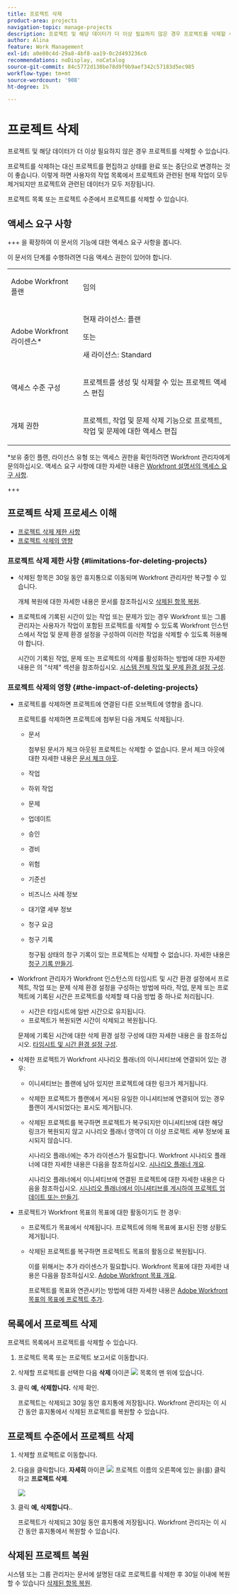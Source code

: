 ```yaml
---
title: 프로젝트 삭제
product-area: projects
navigation-topic: manage-projects
description: 프로젝트 및 해당 데이터가 더 이상 필요하지 않은 경우 프로젝트를 삭제할 수 있습니다. 프로젝트를 삭제하는 대신 프로젝트를 편집하고 상태를 완료 또는 중단으로 변경하는 것이 좋습니다. 이렇게 하면 사용자의 작업 목록에서 프로젝트와 관련된 현재 작업이 모두 제거되지만 프로젝트와 관련된 데이터가 모두 저장됩니다.
author: Alina
feature: Work Management
exl-id: a0e80c4d-29a8-4bf8-aa19-0c2d493236c6
recommendations: noDisplay, noCatalog
source-git-commit: 84c5772d130be78d9f9b9aef342c57183d5ec985
workflow-type: tm+mt
source-wordcount: '908'
ht-degree: 1%

---
```


# 프로젝트 삭제

<!--Audited: 01/2024-->

프로젝트 및 해당 데이터가 더 이상 필요하지 않은 경우 프로젝트를 삭제할 수 있습니다.

프로젝트를 삭제하는 대신 프로젝트를 편집하고 상태를 완료 또는 중단으로 변경하는 것이 좋습니다. 이렇게 하면 사용자의 작업 목록에서 프로젝트와 관련된 현재 작업이 모두 제거되지만 프로젝트와 관련된 데이터가 모두 저장됩니다.

프로젝트 목록 또는 프로젝트 수준에서 프로젝트를 삭제할 수 있습니다.

## 액세스 요구 사항

+++ 을 확장하여 이 문서의 기능에 대한 액세스 요구 사항을 봅니다.

이 문서의 단계를 수행하려면 다음 액세스 권한이 있어야 합니다.

<table style="table-layout:auto"> 
 <col> 
 <col> 
 <tbody> 
  <tr> 
   <td> <p>Adobe Workfront 플랜</p> </td> 
   <td>임의</td> 
  </tr> 
  <tr> 
   <td> <p>Adobe Workfront 라이센스*</p> </td> 
   <td> <p>현재 라이선스: 플랜 </p> 
   또는
   <p>새 라이선스: Standard </p>
   </td> 
  </tr> 
  <tr data-mc-conditions=""> 
   <td>액세스 수준 구성</td> 
   <td> <p>프로젝트를 생성 및 삭제할 수 있는 프로젝트 액세스 편집</p> </td> 
  </tr> 
  <tr data-mc-conditions=""> 
   <td> <p>개체 권한 </p> </td> 
   <td> <p>프로젝트, 작업 및 문제 삭제 기능으로 프로젝트, 작업 및 문제에 대한 액세스 편집</p> </td> 
  </tr> 
 </tbody> 
</table>

*보유 중인 플랜, 라이선스 유형 또는 액세스 권한을 확인하려면 Workfront 관리자에게 문의하십시오. 액세스 요구 사항에 대한 자세한 내용은 [Workfront 설명서의 액세스 요구 사항](/help/quicksilver/administration-and-setup/add-users/access-levels-and-object-permissions/access-level-requirements-in-documentation.md).

+++

## 프로젝트 삭제 프로세스 이해

* [프로젝트 삭제 제한 사항](#limitations-for-deleting-projects)
* [프로젝트 삭제의 영향](#the-impact-of-deleting-projects)

### 프로젝트 삭제 제한 사항  {#limitations-for-deleting-projects}

* 삭제된 항목은 30일 동안 휴지통으로 이동되며 Workfront 관리자만 복구할 수 있습니다.

  개체 복원에 대한 자세한 내용은 문서를 참조하십시오 [삭제된 항목 복원](../../../administration-and-setup/manage-workfront/manage-deleted-items/restore-deleted-items.md).

* 프로젝트에 기록된 시간이 있는 작업 또는 문제가 있는 경우 Workfront 또는 그룹 관리자는 사용자가 작업이 포함된 프로젝트를 삭제할 수 있도록 Workfront 인스턴스에서 작업 및 문제 환경 설정을 구성하여 이러한 작업을 삭제할 수 있도록 허용해야 합니다.

  시간이 기록된 작업, 문제 또는 프로젝트의 삭제를 활성화하는 방법에 대한 자세한 내용은 의 &quot;삭제&quot; 섹션을 참조하십시오. [시스템 전체 작업 및 문제 환경 설정 구성](../../../administration-and-setup/set-up-workfront/configure-system-defaults/set-task-issue-preferences.md).

  <!--
  <p data-mc-conditions="QuicksilverOrClassic.Quicksilver,QuicksilverOrClassic.Draft mode">(NOTE: this bullet stays in NWE only forever)</p>
  -->

### 프로젝트 삭제의 영향 {#the-impact-of-deleting-projects}

* 프로젝트를 삭제하면 프로젝트에 연결된 다른 오브젝트에 영향을 줍니다.

  프로젝트를 삭제하면 프로젝트에 첨부된 다음 개체도 삭제됩니다.

   * 문서

     첨부된 문서가 체크 아웃된 프로젝트는 삭제할 수 없습니다. 문서 체크 아웃에 대한 자세한 내용은 [문서 체크 아웃](../../../documents/managing-documents/check-out-documents.md).

   * 작업
   * 하위 작업
   * 문제
   * 업데이트
   * 승인
   * 경비
   * 위험
   * 기준선
   * 비즈니스 사례 정보
   * 대기열 세부 정보
   * 청구 요금
   * 청구 기록

     청구됨 상태의 청구 기록이 있는 프로젝트는 삭제할 수 없습니다. 자세한 내용은 [청구 기록 만들기](../../projects/project-finances/create-billing-records.md).

* Workfront 관리자가 Workfront 인스턴스의 타임시트 및 시간 환경 설정에서 프로젝트, 작업 또는 문제 삭제 환경 설정을 구성하는 방법에 따라, 작업, 문제 또는 프로젝트에 기록된 시간은 프로젝트를 삭제할 때 다음 방법 중 하나로 처리됩니다.

   * 시간은 타임시트에 일반 시간으로 유지됩니다.
   * 프로젝트가 복원되면 시간이 삭제되고 복원됩니다.

  문제에 기록된 시간에 대한 삭제 환경 설정 구성에 대한 자세한 내용은 을 참조하십시오. [타임시트 및 시간 환경 설정 구성](../../../administration-and-setup/set-up-workfront/configure-timesheets-schedules/timesheet-and-hour-preferences.md).

* 삭제한 프로젝트가 Workfront 시나리오 플래너의 이니셔티브에 연결되어 있는 경우:

   * 이니셔티브는 플랜에 남아 있지만 프로젝트에 대한 링크가 제거됩니다.
   * 삭제한 프로젝트가 플랜에서 게시된 유일한 이니셔티브에 연결되어 있는 경우 플랜이 게시되었다는 표시도 제거됩니다.
   * 삭제된 프로젝트를 복구하면 프로젝트가 복구되지만 이니셔티브에 대한 해당 링크가 복원되지 않고 시나리오 플래너 영역이 더 이상 프로젝트 세부 정보에 표시되지 않습니다.

     시나리오 플래너에는 추가 라이센스가 필요합니다. Workfront 시나리오 플래너에 대한 자세한 내용은 다음을 참조하십시오. [시나리오 플래너 개요](../../../scenario-planner/scenario-planner-overview.md).

     시나리오 플래너에서 이니셔티브에 연결된 프로젝트에 대한 자세한 내용은 다음을 참조하십시오. [시나리오 플래너에서 이니셔티브를 게시하여 프로젝트 업데이트 또는 만들기](../../../scenario-planner/publish-scenarios-update-projects.md).

* 프로젝트가 Workfront 목표의 목표에 대한 활동이기도 한 경우:

   * 프로젝트가 목표에서 삭제됩니다. 프로젝트에 의해 목표에 표시된 진행 상황도 제거됩니다.

   * 삭제된 프로젝트를 복구하면 프로젝트도 목표의 활동으로 복원됩니다.

     이를 위해서는 추가 라이센스가 필요합니다. Workfront 목표에 대한 자세한 내용은 다음을 참조하십시오. [Adobe Workfront 목표 개요](../../../workfront-goals/goal-management/wf-goals-overview.md).

     프로젝트를 목표와 연관시키는 방법에 대한 자세한 내용은 [Adobe Workfront 목표의 목표에 프로젝트 추가](../../../workfront-goals/results-and-activities/connect-projects-to-goals-overview.md).

## 목록에서 프로젝트 삭제

프로젝트 목록에서 프로젝트를 삭제할 수 있습니다.

1. 프로젝트 목록 또는 프로젝트 보고서로 이동합니다.
1. 삭제할 프로젝트를 선택한 다음 **삭제** 아이콘 ![](assets/delete-icon.png) 목록의 맨 위에 있습니다.

1. 클릭 **예, 삭제합니다.** 삭제 확인.

   프로젝트는 삭제되고 30일 동안 휴지통에 저장됩니다. Workfront 관리자는 이 시간 동안 휴지통에서 삭제된 프로젝트를 복원할 수 있습니다.

## 프로젝트 수준에서 프로젝트 삭제

1. 삭제할 프로젝트로 이동합니다.
1. 다음을 클릭합니다. **자세히** 아이콘 ![](assets/qs-more-menu.png) 프로젝트 이름의 오른쪽에 있는 을(를) 클릭하고 **프로젝트 삭제**.

   ![](assets/more-icon-expanded-delete-project-highlighted.png)

1. 클릭 **예, 삭제합니다.**.

   프로젝트가 삭제되고 30일 동안 휴지통에 저장됩니다. Workfront 관리자는 이 시간 동안 휴지통에서 복원할 수 있습니다.

## 삭제된 프로젝트 복원

시스템 또는 그룹 관리자는 문서에 설명된 대로 프로젝트를 삭제한 후 30일 이내에 복원할 수 있습니다 [삭제된 항목 복원](../../../administration-and-setup/manage-workfront/manage-deleted-items/restore-deleted-items.md).
